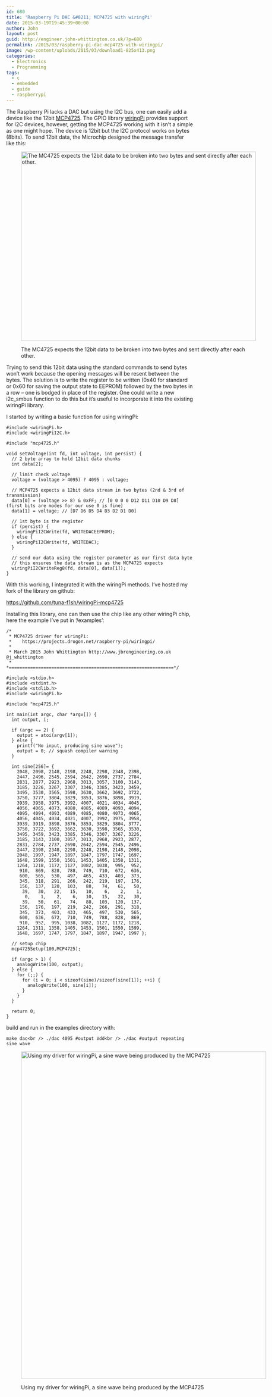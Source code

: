 ```yaml
---
id: 680
title: 'Raspberry Pi DAC &#8211; MCP4725 with wiringPi'
date: 2015-03-19T19:45:39+00:00
author: John
layout: post
guid: http://engineer.john-whittington.co.uk/?p=680
permalink: /2015/03/raspberry-pi-dac-mcp4725-with-wiringpi/
image: /wp-content/uploads/2015/03/download1-825x413.png
categories:
  - Electronics
  - Programming
tags:
  - c
  - embedded
  - guide
  - raspberrypi
---
```

The Raspberry Pi lacks a DAC but using the I2C bus, one can easily add a device like the 12bit [MCP4725](http://www.microchip.com/wwwproducts/Devices.aspx?dDocName=en532229). The GPIO library [wiringPi](https://projects.drogon.net/raspberry-pi/wiringpi/i2c-library) provides support for I2C devices, however, getting the MCP4725 working with it isn&#8217;t a simple as one might hope. The device is 12bit but the I2C protocol works on bytes (8bits). To send 12bit data, the Microchip designed the message transfer like this:<figure id="attachment_682" aria-describedby="caption-attachment-682" style="width: 632px" class="wp-caption aligncenter">

[<img loading="lazy" src="http://engineer.john-whittington.co.uk/wp-content/uploads/2015/03/22039d.pdf.jpg" alt="The MC4725 expects the 12bit data to be broken into two bytes and sent directly after each other." width="632" height="509" class="size-full wp-image-682" srcset="/assets/img/uploads/2015/03/22039d.pdf.jpg 632w, /assets/img/uploads/2015/03/22039d.pdf-300x242.jpg 300w" sizes="(max-width: 632px) 100vw, 632px" />](http://engineer.john-whittington.co.uk/wp-content/uploads/2015/03/22039d.pdf.jpg)<figcaption id="caption-attachment-682" class="wp-caption-text">The MC4725 expects the 12bit data to be broken into two bytes and sent directly after each other.</figcaption></figure> 

<!--more-->

Trying to send this 12bit data using the standard commands to send bytes won&#8217;t work because the opening messages will be resent between the bytes. The solution is to write the register to be written (0x40 for standard or 0x60 for saving the output state to EEPROM) followed by the two bytes in a row &#8211; one is bodged in place of the register. One could write a new i2c_smbus function to do this but it&#8217;s useful to incorporate it into the existing wiringPi library.

I started by writing a basic function for using wiringPi:

<pre><code class="c">#include &lt;wiringPi.h&gt;
#include &lt;wiringPiI2C.h&gt;

#include "mcp4725.h"

void setVoltage(int fd, int voltage, int persist) {
  // 2 byte array to hold 12bit data chunks
  int data[2];

  // limit check voltage
  voltage = (voltage &gt; 4095) ? 4095 : voltage;

  // MCP4725 expects a 12bit data stream in two bytes (2nd & 3rd of transmission)
  data[0] = (voltage &gt;&gt; 8) & 0xFF; // [0 0 0 0 D12 D11 D10 D9 D8] (first bits are modes for our use 0 is fine)
  data[1] = voltage; // [D7 D6 D5 D4 D3 D2 D1 D0]

  // 1st byte is the register
  if (persist) {
    wiringPiI2CWrite(fd, WRITEDACEEPROM);
  } else {
    wiringPiI2CWrite(fd, WRITEDAC);
  }

  // send our data using the register parameter as our first data byte
  // this ensures the data stream is as the MCP4725 expects
  wiringPiI2CWriteReg8(fd, data[0], data[1]);
}
</code></pre>

With this working, I integrated it with the wiringPi methods. I&#8217;ve hosted my fork of the library on github:

<https://github.com/tuna-f1sh/wiringPi-mcp4725>

Installing this library, one can then use the chip like any other wiringPi chip, here the example I&#8217;ve put in &#8216;/examples&#8217;:

<pre><code class="c">/*
 * MCP4725 driver for wiringPi:
 *    https://projects.drogon.net/raspberry-pi/wiringpi/
 *
 * March 2015 John Whittington http://www.jbrengineering.co.uk @j_whittington
 *
*==============================================================*/

#include &lt;stdio.h&gt;
#include &lt;stdint.h&gt;
#include &lt;stdlib.h&gt;
#include &lt;wiringPi.h&gt;

#include "mcp4725.h"

int main(int argc, char *argv[]) {
  int output, i;

  if (argc == 2) {
    output = atoi(argv[1]);
  } else {
    printf("No input, producing sine wave");
    output = 0; // squash compiler warning
  }

  int sine[256]= {
    2048, 2098, 2148, 2198, 2248, 2298, 2348, 2398,
    2447, 2496, 2545, 2594, 2642, 2690, 2737, 2784,
    2831, 2877, 2923, 2968, 3013, 3057, 3100, 3143,
    3185, 3226, 3267, 3307, 3346, 3385, 3423, 3459,
    3495, 3530, 3565, 3598, 3630, 3662, 3692, 3722,
    3750, 3777, 3804, 3829, 3853, 3876, 3898, 3919,
    3939, 3958, 3975, 3992, 4007, 4021, 4034, 4045,
    4056, 4065, 4073, 4080, 4085, 4089, 4093, 4094,
    4095, 4094, 4093, 4089, 4085, 4080, 4073, 4065,
    4056, 4045, 4034, 4021, 4007, 3992, 3975, 3958,
    3939, 3919, 3898, 3876, 3853, 3829, 3804, 3777,
    3750, 3722, 3692, 3662, 3630, 3598, 3565, 3530,
    3495, 3459, 3423, 3385, 3346, 3307, 3267, 3226,
    3185, 3143, 3100, 3057, 3013, 2968, 2923, 2877,
    2831, 2784, 2737, 2690, 2642, 2594, 2545, 2496,
    2447, 2398, 2348, 2298, 2248, 2198, 2148, 2098,
    2048, 1997, 1947, 1897, 1847, 1797, 1747, 1697,
    1648, 1599, 1550, 1501, 1453, 1405, 1358, 1311,
    1264, 1218, 1172, 1127, 1082, 1038,  995,  952,
     910,  869,  828,  788,  749,  710,  672,  636,
     600,  565,  530,  497,  465,  433,  403,  373,
     345,  318,  291,  266,  242,  219,  197,  176,
     156,  137,  120,  103,   88,   74,   61,   50,
      39,   30,   22,   15,   10,    6,    2,    1,
       0,    1,    2,    6,   10,   15,   22,   30,
      39,   50,   61,   74,   88,  103,  120,  137,
     156,  176,  197,  219,  242,  266,  291,  318,
     345,  373,  403,  433,  465,  497,  530,  565,
     600,  636,  672,  710,  749,  788,  828,  869,
     910,  952,  995, 1038, 1082, 1127, 1172, 1218,
    1264, 1311, 1358, 1405, 1453, 1501, 1550, 1599,
    1648, 1697, 1747, 1797, 1847, 1897, 1947, 1997 };

  // setup chip
  mcp4725Setup(100,MCP4725);

  if (argc &gt; 1) {
    analogWrite(100, output);
  } else {
    for (;;) {
      for (i = 0; i &lt; sizeof(sine)/sizeof(sine[1]); ++i) {
        analogWrite(100, sine[i]);
      }
    }
  }

  return 0;
}
</code></pre>

build and run in the examples directory with:

`make dac<br />
./dac 4095 #output Vdd<br />
./dac #output repeating sine wave`<figure id="attachment_691" aria-describedby="caption-attachment-691" style="width: 660px" class="wp-caption aligncenter">

[<img loading="lazy" src="http://engineer.john-whittington.co.uk/wp-content/uploads/2015/03/download-768x1024.png" alt="Using my driver for wiringPi, a sine wave being produced by the MCP4725" width="660" height="880" class="size-large wp-image-691" srcset="/assets/img/uploads/2015/03/download-768x1024.png 768w, /assets/img/uploads/2015/03/download-225x300.png 225w, /assets/img/uploads/2015/03/download.png 1536w" sizes="(max-width: 660px) 100vw, 660px" />](http://engineer.john-whittington.co.uk/wp-content/uploads/2015/03/download.png)<figcaption id="caption-attachment-691" class="wp-caption-text">Using my driver for wiringPi, a sine wave being produced by the MCP4725</figcaption></figure>
